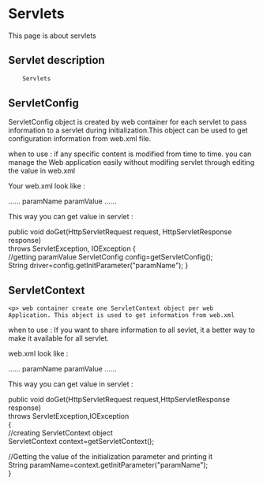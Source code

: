 # Servlets
<p>This page is about servlets</p>

## Servlet description

```js
    Servlets 
```
## ServletConfig 
<p>ServletConfig object is created by web container for each servlet to pass information to a servlet during initialization.This object can be used to get configuration information from web.xml file.

when to use : if any specific content is modified from time to time. you can manage the Web application easily without modifing servlet through editing the value in web.xml

Your web.xml look like :

 <web-app>  
      <servlet>  
        ......     
        <init-param>  
        <!--here we specify the parameter name and value -->
          <param-name>paramName</param-name>  
          <param-value>paramValue</param-value>  
        </init-param> 
        ......  
      </servlet>  
    </web-app>

This way you can get value in servlet :

public void doGet(HttpServletRequest request, HttpServletResponse response)  
    throws ServletException, IOException {  
     //getting paramValue
    ServletConfig config=getServletConfig();  
    String driver=config.getInitParameter("paramName"); 
    } 
    </p>


## ServletContext
    <p> web container create one ServletContext object per web Application. This object is used to get information from web.xml

when to use : If you want to share information to all sevlet, it a better way to make it available for all servlet.

web.xml look like :

<web-app>  
 ......  

  <context-param>  
    <param-name>paramName</param-name>  
    <param-value>paramValue</param-value>  
  </context-param>  
 ......  
</web-app>  

This way you can get value in servlet :

public void doGet(HttpServletRequest request,HttpServletResponse response)  
throws ServletException,IOException  
{  
 //creating ServletContext object  
ServletContext context=getServletContext();  

//Getting the value of the initialization parameter and printing it  
String paramName=context.getInitParameter("paramName");   
}  </p>
